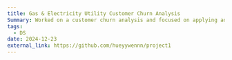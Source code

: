 ```yaml
---
title: Gas & Electricity Utility Customer Churn Analysis
Summary: Worked on a customer churn analysis and focused on applying advanced data analytics expertise. The project involves identifying key client data and developing a strategic investigative framework. Utilizing Python (Pandas and NumPy) for efficient data analysis and data visualization techniques for trend interpretation. Additionally, engineering and optimizing a random forest model to enhance prediction accuracy, with a target of achieving 85%. Deliverables include a concise executive summary for the Associate Director, aimed at providing actionable insights to inform decision-making. ![Python](https://img.shields.io/badge/Python-3776AB?style=for-the-badge&logo=python&logoColor=white)
tags:
  - DS
date: 2024-12-23
external_link: https://github.com/hueyywennn/project1
---
```

